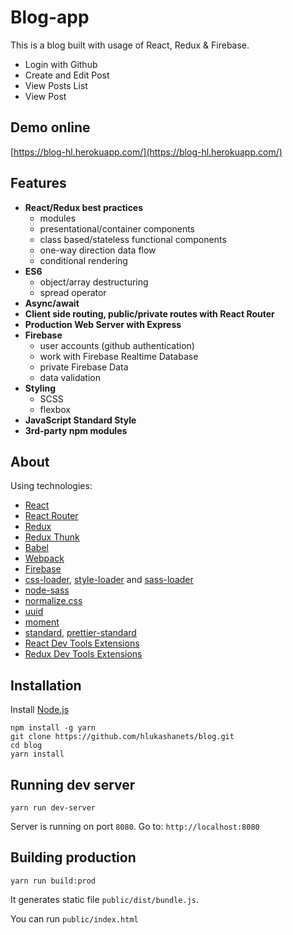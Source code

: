 # Blog-app
This is a blog built with usage of React, Redux & Firebase.
* Login with Github
* Create and Edit Post
* View Posts List
* View Post

## Demo online
[https://blog-hl.herokuapp.com/](https://blog-hl.herokuapp.com/)

## Features
* **React/Redux best practices**
  - modules
  - presentational/container components
  - class based/stateless functional components
  - one-way direction data flow
  - conditional rendering
* **ES6**
  - object/array destructuring
  - spread operator
* **Async/await**
* **Client side routing, public/private routes with React Router**
* **Production Web Server with Express**
* **Firebase**
  - user accounts (github authentication)
  - work with Firebase Realtime Database
  - private Firebase Data
  - data validation
* **Styling**
  - SCSS
  - flexbox
* **JavaScript Standard Style**
* **3rd-party npm modules**

## About
Using technologies:
* [React](https://github.com/facebook/react)
* [React Router](https://github.com/ReactTraining/react-router)
* [Redux](https://github.com/reduxjs/redux)
* [Redux Thunk](https://github.com/reduxjs/redux-thunk)
* [Babel](http://babeljs.io)
* [Webpack](https://github.com/webpack/webpack)
* [Firebase](https://www.npmjs.com/package/firebase)
* [css-loader](https://github.com/webpack-contrib/css-loader), [style-loader](https://github.com/webpack/style-loader) and [sass-loader](https://github.com/jtangelder/sass-loader)
* [node-sass](https://github.com/sass/node-sass)
* [normalize.css](https://github.com/necolas/normalize.css/)
* [uuid](https://github.com/kelektiv/node-uuid)
* [moment](https://github.com/moment/moment/)
* [standard](https://github.com/standard/standard), [prettier-standard](https://github.com/sheerun/prettier-standard)
* [React Dev Tools Extensions](https://github.com/facebook/react-devtools)
* [Redux Dev Tools Extensions](https://github.com/zalmoxisus/redux-devtools-extension)

## Installation
Install <a href="https://nodejs.org" target="_blank">Node.js</a>
``` code
npm install -g yarn
git clone https://github.com/hlukashanets/blog.git
cd blog
yarn install
```
## Running dev server
``` code
yarn run dev-server
```
Server is running on port `8080`.
Go to: `http://localhost:8080`

## Building production
``` code
yarn run build:prod
```
It generates static file `public/dist/bundle.js`.

You can run `public/index.html`
